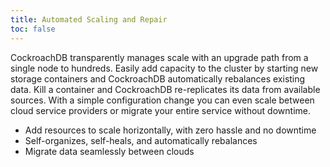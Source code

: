 ```yaml
---
title: Automated Scaling and Repair
toc: false
---
```


CockroachDB transparently manages scale with an upgrade path from a single node to hundreds. Easily add capacity to the cluster by starting new storage containers and CockroachDB automatically rebalances existing data. Kill a container and CockroachDB re-replicates its data from available sources. With a simple configuration change you can even scale between cloud service providers or migrate your entire service without downtime.

-	Add resources to scale horizontally, with zero hassle and no downtime
-	Self-organizes, self-heals, and automatically rebalances
-	Migrate data seamlessly between clouds
